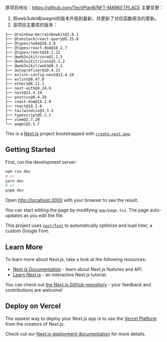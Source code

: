 原项目地址：https://github.com/TechPlanB/NFT-MARKETPLACE
主要变更：
1. 将web3uikit和wagmi的版本升级到最新，并更新了对应函数用法的更新。
2. 该项目主要库的版本：
```hash
├── @rainbow-me/rainbowkit@2.0.1
├── @tanstack/react-query@5.25.0
├── @types/node@20.5.6
├── @types/react-dom@18.2.7
├── @types/react@18.2.21
├── @web3uikit/core@1.1.5
├── @web3uikit/icons@1.1.2
├── @web3uikit/web3@0.3.2
├── autoprefixer@10.4.15
├── eslint-config-next@13.4.19
├── eslint@8.47.0
├── ethers@6.11.1
├── next-auth@4.24.6
├── next@13.4.19
├── postcss@8.4.28
├── react-dom@18.2.0
├── react@18.2.0
├── tailwindcss@3.3.3
├── typescript@5.2.2
├── viem@2.7.20
└── wagmi@2.5.7
```

This is a [Next.js](https://nextjs.org/) project bootstrapped with [`create-next-app`](https://github.com/vercel/next.js/tree/canary/packages/create-next-app).

## Getting Started

First, run the development server:

```bash
npm run dev
# or
yarn dev
# or
pnpm dev
```

Open [http://localhost:3000](http://localhost:3000) with your browser to see the result.

You can start editing the page by modifying `app/page.tsx`. The page auto-updates as you edit the file.

This project uses [`next/font`](https://nextjs.org/docs/basic-features/font-optimization) to automatically optimize and load Inter, a custom Google Font.

## Learn More

To learn more about Next.js, take a look at the following resources:

- [Next.js Documentation](https://nextjs.org/docs) - learn about Next.js features and API.
- [Learn Next.js](https://nextjs.org/learn) - an interactive Next.js tutorial.

You can check out [the Next.js GitHub repository](https://github.com/vercel/next.js/) - your feedback and contributions are welcome!

## Deploy on Vercel

The easiest way to deploy your Next.js app is to use the [Vercel Platform](https://vercel.com/new?utm_medium=default-template&filter=next.js&utm_source=create-next-app&utm_campaign=create-next-app-readme) from the creators of Next.js.

Check out our [Next.js deployment documentation](https://nextjs.org/docs/deployment) for more details.
